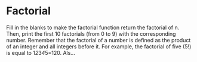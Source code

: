 # Factorial
Fill in the blanks to make the factorial function return the factorial of n. Then, print the first 10 factorials (from 0 to 9) with the corresponding number. Remember that the factorial of a number is defined as the product of an integer and all integers before it. For example, the factorial of five (5!) is equal to 1*2*3*4*5=120. Als…
